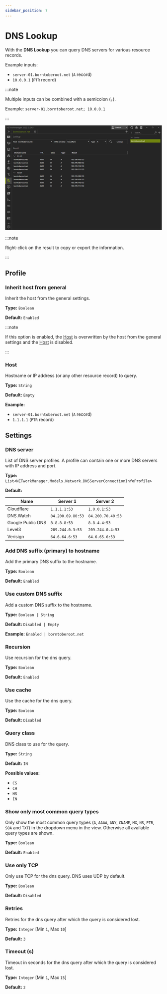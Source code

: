 ```yaml
---
sidebar_position: 7
---
```


# DNS Lookup

With the **DNS Lookup** you can query DNS servers for various resource records.

Example inputs:

- `server-01.borntoberoot.net` (`A` record)
- `10.0.0.1` (`PTR` record)

:::note

Multiple inputs can be combined with a semicolon (`;`).

Example: `server-01.borntoberoot.net; 10.0.0.1`

:::

![DNS Lookup](./img/dns-lookup.png)

:::note

Right-click on the result to copy or export the information.

:::

## Profile

### Inherit host from general

Inherit the host from the general settings.

**Type:** `Boolean`

**Default:** `Enabled`

:::note

If this option is enabled, the [Host](#host) is overwritten by the host from the general settings and the [Host](#host) is disabled.

:::

### Host

Hostname or IP address (or any other resource record) to query.

**Type:** `String`

**Default:** `Empty`

**Example:**

- `server-01.borntoberoot.net` (`A` record)
- `1.1.1.1` (`PTR` record)

## Settings

### DNS server

List of DNS server profiles. A profile can contain one or more DNS servers with IP address and port.

**Type:** `List<NETworkManager.Models.Network.DNSServerConnectionInfoProfile>`

**Default:**

| Name              | Server 1          | Server 2          |
| ----------------- | ----------------- | ----------------- |
| Cloudflare        | `1.1.1.1:53`      | `1.0.0.1:53`      |
| DNS.Watch         | `84.200.69.80:53` | `84.200.70.40:53` |
| Google Public DNS | `8.8.8.8:53`      | `8.8.4.4:53`      |
| Level3            | `209.244.0.3:53`  | `209.244.0.4:53`  |
| Verisign          | `64.6.64.6:53`    | `64.6.65.6:53`    |

### Add DNS suffix (primary) to hostname

Add the primary DNS suffix to the hostname.

**Type:** `Boolean`

**Default:** `Enabled`

### Use custom DNS suffix

Add a custom DNS suffix to the hostname.

**Type:** `Boolean | String`

**Default:** `Disabled | Empty`

**Example:** `Enabled | borntoberoot.net`

### Recursion

Use recursion for the dns query.

**Type:** `Boolean`

**Default:** `Enabled`

### Use cache

Use the cache for the dns query.

**Type:** `Boolean`

**Default:** `Disabled`

### Query class

DNS class to use for the query.

**Type:** `String`

**Default:** `IN`

**Possible values:**

- `CS`
- `CH`
- `HS`
- `IN`

### Show only most common query types

Only show the most common query types (`A`, `AAAA`, `ANY`, `CNAME`, `MX`, `NS`, `PTR`, `SOA` and `TXT`) in the dropdown menu in the view. Otherwise all available query types are shown.

**Type:** `Boolean`

**Default:** `Enabled`

### Use only TCP

Only use TCP for the dns query. DNS uses UDP by default.

**Type:** `Boolean`

**Default:** `Disabled`

### Retries

Retries for the dns query after which the query is considered lost.

**Type:** `Integer` [Min `1`, Max `10`]

**Default:** `3`

### Timeout (s)

Timeout in seconds for the dns query after which the query is considered lost.

**Type:** `Integer` [Min `1`, Max `15`]

**Default:** `2`
